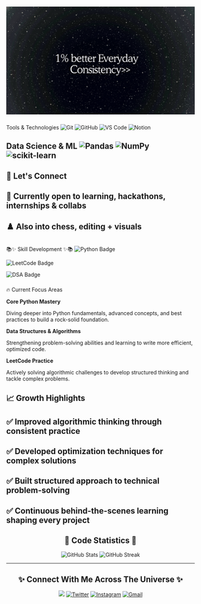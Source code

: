 ![Banner](banner.jpg)
###
 Tools & Technologies
![Git](https://img.shields.io/badge/Git-F05032?style=for-the-badge&logo=git&logoColor=white)
![GitHub](https://img.shields.io/badge/GitHub-181717?style=for-the-badge&logo=github&logoColor=white)
![VS Code](https://img.shields.io/badge/VS_Code-007ACC?style=for-the-badge&logo=visualstudiocode&logoColor=white)
![Notion](https://img.shields.io/badge/Notion-000000?style=for-the-badge&logo=notion&logoColor=white)
###
 Data Science & ML
![Pandas](https://img.shields.io/badge/Pandas-150458?style=for-the-badge&logo=pandas&logoColor=white)
![NumPy](https://img.shields.io/badge/NumPy-013243?style=for-the-badge&logo=numpy&logoColor=white)
![scikit-learn](https://img.shields.io/badge/scikit--learn-F7931E?style=for-the-badge&logo=scikitlearn&logoColor=white)
---
##
 💬 Let's Connect
-
 🤝 Currently open to learning, hackathons, internships & collabs
-
 ♟️ Also into chess, editing + visuals
---
##
 📚✨ Skill Development ✨📚
![Python Badge](https://img.shields.io/badge/Python-Advanced-3776AB?style=for-the-badge&logo=python&logoColor=white)
 
![LeetCode Badge](https://img.shields.io/badge/LeetCode-Problem_Solving-FFA116?style=for-the-badge&logo=leetcode&logoColor=black)
 
![DSA Badge](https://img.shields.io/badge/DSA-Learning-00C853?style=for-the-badge&logo=databricks&logoColor=white)
###
 🔥 Current Focus Areas
>
 
**Core Python Mastery**
>
 Diving deeper into Python fundamentals, advanced concepts, and best practices to build a rock-solid foundation.
>
 
**Data Structures & Algorithms**
>
 Strengthening problem-solving abilities and learning to write more efficient, optimized code.
>
 
**LeetCode Practice**
>
 Actively solving algorithmic challenges to develop structured thinking and tackle complex problems.
####
 📈 Growth Highlights
-
 ✅ Improved algorithmic thinking through consistent practice
-
 ✅ Developed optimization techniques for complex solutions
-
 ✅ Built structured approach to technical problem-solving
-
 ✅ Continuous behind-the-scenes learning shaping every project
---
<div align="center">

## 🌌 **Code Statistics** 🌌

<img src="https://github-readme-stats.vercel.app/api?username=harshit0017pro&show_icons=true&theme=tokyonight&hide_border=true&bg_color=0D1117&title_color=58a6ff&icon_color=58a6ff&text_color=c9d1d9" alt="GitHub Stats" width="49%" />
<img src="https://streak-stats.demolab.com?user=harshit0017pro&theme=tokyonight&hide_border=true&background=0D1117&ring=58a6ff&fire=58a6ff&currStreakLabel=58a6ff" alt="GitHub Streak" width="49%" />

</div>

---

<div align="center">

## ✨ Connect With Me Across The Universe ✨

<a href="https://www.linkedin.com/in/harshit-vaishnav"><img src="https://img.shields.io/badge/-LinkedIn-0A66C2?style=for-the-badge&logo=linkedin&logoColor=white" /></a>
[![Twitter](https://img.shields.io/badge/Twitter-Follow-blue?style=for-the-badge&logo=twitter)](https://twitter.com/harshit0017pro)
[![Instagram](https://img.shields.io/badge/Instagram-Follow-pink?style=for-the-badge&logo=instagram)](https://www.instagram.com/harshit0017pro)
[![Gmail](https://img.shields.io/badge/Gmail-Email-red?style=for-the-badge&logo=gmail)](mailto:vaishnavharshit2005@gmail.com)

</div>
